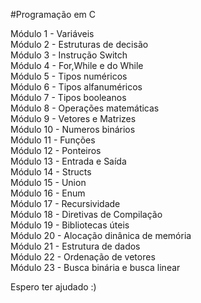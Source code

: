 #Programação em C

Módulo 1 - Variáveis<br />
Módulo 2 - Estruturas de decisão<br />
Módulo 3 - Instrução Switch<br />
Módulo 4 - For,While e do While<br />
Módulo 5 - Tipos numéricos<br />
Módulo 6 - Tipos alfanuméricos<br />
Módulo 7 - Tipos booleanos<br />
Módulo 8 - Operações matemáticas<br />
Módulo 9 - Vetores e Matrizes<br />
Módulo 10 - Numeros binários<br />
Módulo 11 - Funções<br />
Módulo 12 - Ponteiros<br />
Módulo 13 - Entrada e Saída<br />
Módulo 14 - Structs<br />
Módulo 15 - Union<br />
Módulo 16 - Enum<br />
Módulo 17 - Recursividade<br />
Módulo 18 - Diretivas de Compilação<br />
Módulo 19 - Bibliotecas úteis<br />
Módulo 20 - Alocação dinânica de memória<br />
Módulo 21 - Estrutura de dados<br />
Módulo 22 - Ordenação de vetores<br />
Módulo 23 - Busca binária e busca linear<br />

Espero ter ajudado :)
